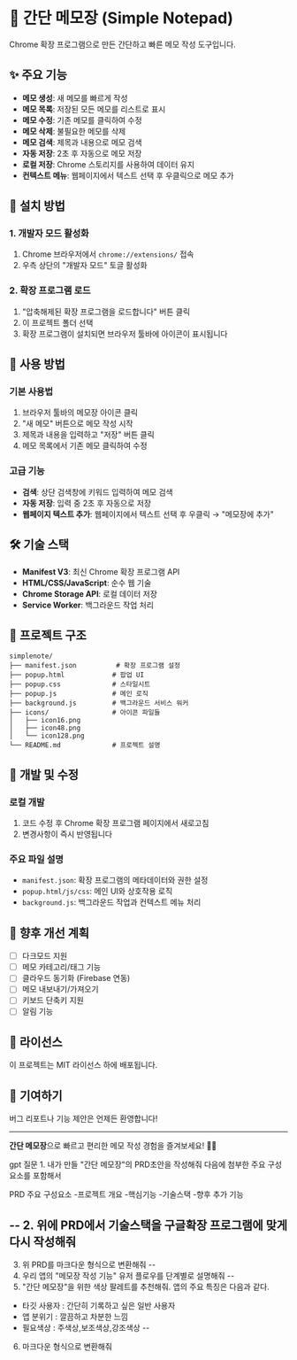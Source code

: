 # 📝 간단 메모장 (Simple Notepad)

Chrome 확장 프로그램으로 만든 간단하고 빠른 메모 작성 도구입니다.

## ✨ 주요 기능

-  **메모 생성**: 새 메모를 빠르게 작성
-  **메모 목록**: 저장된 모든 메모를 리스트로 표시
-  **메모 수정**: 기존 메모를 클릭하여 수정
-  **메모 삭제**: 불필요한 메모를 삭제
-  **메모 검색**: 제목과 내용으로 메모 검색
-  **자동 저장**: 2초 후 자동으로 메모 저장
-  **로컬 저장**: Chrome 스토리지를 사용하여 데이터 유지
-  **컨텍스트 메뉴**: 웹페이지에서 텍스트 선택 후 우클릭으로 메모 추가

## 🚀 설치 방법

### 1. 개발자 모드 활성화

1. Chrome 브라우저에서 `chrome://extensions/` 접속
2. 우측 상단의 "개발자 모드" 토글 활성화

### 2. 확장 프로그램 로드

1. "압축해제된 확장 프로그램을 로드합니다" 버튼 클릭
2. 이 프로젝트 폴더 선택
3. 확장 프로그램이 설치되면 브라우저 툴바에 아이콘이 표시됩니다

## 📖 사용 방법

### 기본 사용법

1. 브라우저 툴바의 메모장 아이콘 클릭
2. "새 메모" 버튼으로 메모 작성 시작
3. 제목과 내용을 입력하고 "저장" 버튼 클릭
4. 메모 목록에서 기존 메모 클릭하여 수정

### 고급 기능

-  **검색**: 상단 검색창에 키워드 입력하여 메모 검색
-  **자동 저장**: 입력 중 2초 후 자동으로 저장
-  **웹페이지 텍스트 추가**: 웹페이지에서 텍스트 선택 후 우클릭 → "메모장에 추가"

## 🛠️ 기술 스택

-  **Manifest V3**: 최신 Chrome 확장 프로그램 API
-  **HTML/CSS/JavaScript**: 순수 웹 기술
-  **Chrome Storage API**: 로컬 데이터 저장
-  **Service Worker**: 백그라운드 작업 처리

## 📁 프로젝트 구조

```
simplenote/
├── manifest.json          # 확장 프로그램 설정
├── popup.html            # 팝업 UI
├── popup.css             # 스타일시트
├── popup.js              # 메인 로직
├── background.js         # 백그라운드 서비스 워커
├── icons/                # 아이콘 파일들
│   ├── icon16.png
│   ├── icon48.png
│   └── icon128.png
└── README.md             # 프로젝트 설명
```

## 🔧 개발 및 수정

### 로컬 개발

1. 코드 수정 후 Chrome 확장 프로그램 페이지에서 새로고침
2. 변경사항이 즉시 반영됩니다

### 주요 파일 설명

-  `manifest.json`: 확장 프로그램의 메타데이터와 권한 설정
-  `popup.html/js/css`: 메인 UI와 상호작용 로직
-  `background.js`: 백그라운드 작업과 컨텍스트 메뉴 처리

## 🎯 향후 개선 계획

-  [ ] 다크모드 지원
-  [ ] 메모 카테고리/태그 기능
-  [ ] 클라우드 동기화 (Firebase 연동)
-  [ ] 메모 내보내기/가져오기
-  [ ] 키보드 단축키 지원
-  [ ] 알림 기능

## 📝 라이선스

이 프로젝트는 MIT 라이선스 하에 배포됩니다.

## 🤝 기여하기

버그 리포트나 기능 제안은 언제든 환영합니다!

---

**간단 메모장**으로 빠르고 편리한 메모 작성 경험을 즐겨보세요! 📝✨






gpt 질문
1.
내가 만들 "간단 메모장"의 PRD초안을 작성해줘
다음에 첨부한 주요 구성 요소를 포함해서

PRD 주요 구성요소
-프로젝트 개요
-핵심기능
-기술스택
-향후 추가 기능

--
2. 위에 PRD에서 기술스택을 구글확장 프로그램에 맞게 다시 작성해줘
--
3. 위 PRD를 마크다운 형식으로 변환해줘
--
5. 우리 앱의 "메모장 작성 기능" 유저 플로우를 단계별로 설명해줘
--
6. "간단 메모장"을 위한 색상 팔레트를 추천해줘. 앱의 주요 특징은 다음과 같다.
- 타깃 사용자 : 간단히 기록하고 싶은 일반 사용자
- 앱 분위기 : 깔끔하고 차분한 느낌
- 필요색상 : 주색상,보조색상,강조색상
--
6. 마크다운 형식으로 변환해줘
